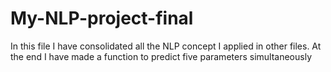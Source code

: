 # My-NLP-project-final
In this file I have consolidated all the NLP concept I applied in other files. At the end I have made a function to predict five parameters simultaneously
